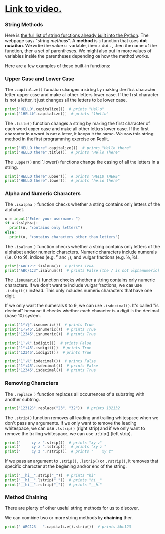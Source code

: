 # [Link to video.](https://www.youtube.com/watch?v=XWCBxSOo6LY&list=PLVD25niNi0Bkuz5cUyBsw_oCgwrKdzgDa)

### String Methods

Here is [the full list of string functions already built into the Python](https://docs.python.org/3/library/stdtypes.html#string-methods). The webpage says "string *methods*". A **method** is a function that uses **dot notation**. We write the value or variable, then a dot `.`, then the name of the function, then a set of parentheses. We might also put in more values of variables inside the parentheses depending on how the method works.

Here are a few examples of these built-in functions:

### Upper Case and Lower Case

The `.capitalize()` function changes a string by making the first character letter upper case and make all other letters lower case. If the first character is not a letter, it just changes all the letters to be lower case.

```python
print("HELLO".capitalize())  # prints "Hello"
print("1HELLO".capitalize())  # prints "1hello"
```

The `.title()` function changes a string by making the first character of each word upper case and make all other letters lower case. If the first character in a word is not a letter, it keeps it the same. We saw this string method in the first programming exercise on Replit.

```python
print("HELLO there".capitalize())  # prints "Hello there"
print("HELLO there".title())  # prints "Hello There"
```

The `.upper()` and `.lower() functions change the casing of all the letters in a string.

```python
print("HELLO there".upper())  # prints "HELLO THERE"
print("HELLO there".lower())  # prints "hello there"
```

### Alpha and Numeric Characters

The `.isalpha()` function checks whether a string contains only letters of the alphabet.

```python
u = input("Enter your username: ")
if u.isalpha():
  print(u, "contains only letters")
else:
  print(u, "contains characters other than letters")
```

The `.isalnum()` function checks whether a string contains only letters of the alphabet and/or numeric characters. Numeric characters include numerals (i.e. 0 to 9), indices (e.g. ² and ₃), and vulgar fractions (e.g. ½, ¾).

```python
print("ABC123".isalnum())  # prints True
print("ABC/123".isalnum())  # prints False (the / is not alphanumeric)
```

The `.isnumeric()` function checks whether a string contains only numeric characters. 
If we don't want to include vulgar fractions, we can use `.isdigit()` instead. This only includes numeric characters that have one digit.

If we only want the numerals 0 to 9, we can use `.isdecimal()`. It's called "is decimal" because it checks whether each character is a digit in the decimal (base 10) system.

```python
print("1²₃⅘".isnumeric())  # prints True
print("1²₃45".isnumeric())  # prints True
print("12345".isnumeric())  # prints True

print("1²₃⅘".isdigit())  # prints False
print("1²₃45".isdigit())  # prints True
print("12345".isdigit())  # prints True

print("1²₃⅘".isdecimal())  # prints False
print("1²₃45".isdecimal())  # prints False
print("12345".isdecimal())  # prints True
```

### Removing Characters

The `.replace()` function replaces all occurrences of a substring with another subtring.

```python
print("123123".replace("23", "32"))  # prints 132132

```

The `.strip()` function removes all leading and trailing whitespace when we don't pass any arguments. If we only want to remove the leading whitespace, we can use `.lstrip()` (right strip) and if we only want to remove the trailing whitespace, we can use .rstrip() (left strip).

```python
print("     xy z ".strip())  # prints "xy z"
print("     xy z ".lstrip())  # prints "xy z "
print("     xy z ".rstrip())  # prints "    xy z"
```

If we pass an argument to `.strip()`, `.lstrip()` or `.rstrip()`, it removes that specific character at the beginning and/or end of the string.

```python
print("__hi__".strip("_"))  # prints "hi"
print("__hi__".lstrip("_"))  # prints "hi__"
print("__hi__".rstrip("_"))  # prints "__hi"
```

### Method Chaining

There are plenty of other useful string methods for us to discover.

We can combine two or more string methods by **chaining** then.

```python
print(" ABC123   ".capitalize().strip())  # prints Abc123
```
